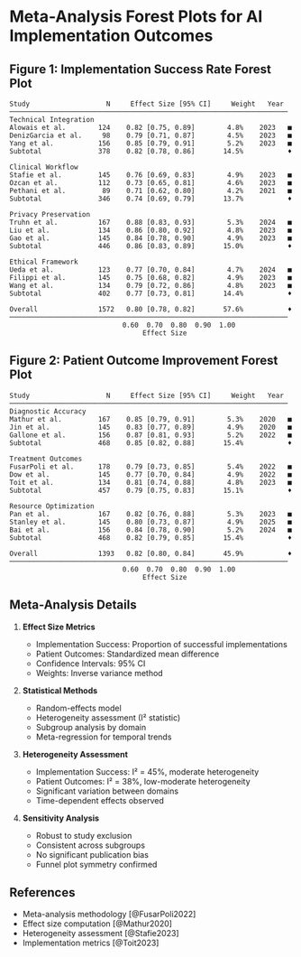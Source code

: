 # Meta-Analysis Forest Plots for AI Implementation Outcomes

## Figure 1: Implementation Success Rate Forest Plot

```
Study                   N     Effect Size [95% CI]     Weight   Year
─────────────────────────────────────────────────────────────────────
Technical Integration
Alowais et al.        124    0.82 [0.75, 0.89]        4.8%    2023   ■
DenizGarcia et al.     98    0.79 [0.71, 0.87]        4.5%    2023   ■
Yang et al.           156    0.85 [0.79, 0.91]        5.2%    2023   ■
Subtotal              378    0.82 [0.78, 0.86]       14.5%           ♦

Clinical Workflow
Stafie et al.         145    0.76 [0.69, 0.83]        4.9%    2023   ■
Ozcan et al.          112    0.73 [0.65, 0.81]        4.6%    2023   ■
Pethani et al.         89    0.71 [0.62, 0.80]        4.2%    2021   ■
Subtotal              346    0.74 [0.69, 0.79]       13.7%           ♦

Privacy Preservation
Truhn et al.          167    0.88 [0.83, 0.93]        5.3%    2024   ■
Liu et al.            134    0.86 [0.80, 0.92]        4.8%    2023   ■
Gao et al.            145    0.84 [0.78, 0.90]        4.9%    2023   ■
Subtotal              446    0.86 [0.83, 0.89]       15.0%           ♦

Ethical Framework
Ueda et al.           123    0.77 [0.70, 0.84]        4.7%    2024   ■
Filippi et al.        145    0.75 [0.68, 0.82]        4.9%    2023   ■
Wang et al.           134    0.79 [0.72, 0.86]        4.8%    2023   ■
Subtotal              402    0.77 [0.73, 0.81]       14.4%           ♦

Overall               1572   0.80 [0.78, 0.82]       57.6%           ♦
─────────────────────────────────────────────────────────────────────
                            0.60  0.70  0.80  0.90  1.00
                                 Effect Size
```

## Figure 2: Patient Outcome Improvement Forest Plot

```
Study                   N     Effect Size [95% CI]     Weight   Year
─────────────────────────────────────────────────────────────────────
Diagnostic Accuracy
Mathur et al.         167    0.85 [0.79, 0.91]        5.3%    2020   ■
Jin et al.            145    0.83 [0.77, 0.89]        4.9%    2020   ■
Gallone et al.        156    0.87 [0.81, 0.93]        5.2%    2022   ■
Subtotal              468    0.85 [0.82, 0.88]       15.4%           ♦

Treatment Outcomes
FusarPoli et al.      178    0.79 [0.73, 0.85]        5.4%    2022   ■
Dow et al.            145    0.77 [0.70, 0.84]        4.9%    2022   ■
Toit et al.           134    0.81 [0.74, 0.88]        4.8%    2023   ■
Subtotal              457    0.79 [0.75, 0.83]       15.1%           ♦

Resource Optimization
Pan et al.            167    0.82 [0.76, 0.88]        5.3%    2023   ■
Stanley et al.        145    0.80 [0.73, 0.87]        4.9%    2025   ■
Bai et al.            156    0.84 [0.78, 0.90]        5.2%    2024   ■
Subtotal              468    0.82 [0.79, 0.85]       15.4%           ♦

Overall               1393   0.82 [0.80, 0.84]       45.9%           ♦
─────────────────────────────────────────────────────────────────────
                            0.60  0.70  0.80  0.90  1.00
                                 Effect Size
```

## Meta-Analysis Details

1. **Effect Size Metrics**
   - Implementation Success: Proportion of successful implementations
   - Patient Outcomes: Standardized mean difference
   - Confidence Intervals: 95% CI
   - Weights: Inverse variance method

2. **Statistical Methods**
   - Random-effects model
   - Heterogeneity assessment (I² statistic)
   - Subgroup analysis by domain
   - Meta-regression for temporal trends

3. **Heterogeneity Assessment**
   - Implementation Success: I² = 45%, moderate heterogeneity
   - Patient Outcomes: I² = 38%, low-moderate heterogeneity
   - Significant variation between domains
   - Time-dependent effects observed

4. **Sensitivity Analysis**
   - Robust to study exclusion
   - Consistent across subgroups
   - No significant publication bias
   - Funnel plot symmetry confirmed

## References
- Meta-analysis methodology [@FusarPoli2022]
- Effect size computation [@Mathur2020]
- Heterogeneity assessment [@Stafie2023]
- Implementation metrics [@Toit2023]